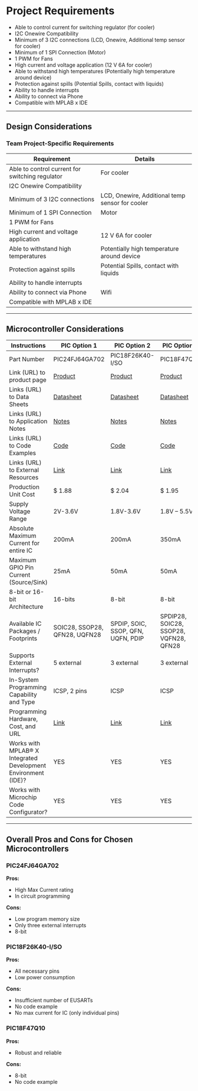 # Project Requirements

- Able to control current for switching regulator (for cooler)
- I2C Onewire Compatibility
- Minimum of 3 I2C connections (LCD, Onewire, Additional temp sensor for cooler)
- Minimum of 1 SPI Connection (Motor)
- 1 PWM for Fans
- High current and voltage application (12 V 6A for cooler)
- Able to withstand high temperatures (Potentially high temperature around device)
- Protection against spills (Potential Spills, contact with liquids)
- Ability to handle interrupts
- Ability to connect via Phone
- Compatible with MPLAB x IDE

---

## Design Considerations

### Team Project-Specific Requirements
| Requirement                                     | Details                                                                 |
|-------------------------------------------------|-------------------------------------------------------------------------|
| Able to control current for switching regulator | For cooler                                                              |
| I2C Onewire Compatibility                       |                                                                         |
| Minimum of 3 I2C connections                    | LCD, Onewire, Additional temp sensor for cooler                        |
| Minimum of 1 SPI Connection                     | Motor                                                                   |
| 1 PWM for Fans                                  |                                                                         |
| High current and voltage application           | 12 V 6A for cooler                                                      |
| Able to withstand high temperatures            | Potentially high temperature around device                             |
| Protection against spills                      | Potential Spills, contact with liquids                                  |
| Ability to handle interrupts                   |                                                                         |
| Ability to connect via Phone                   | Wifi                                                                    |
| Compatible with MPLAB x IDE                    |                                                                         |

---

## Microcontroller Considerations

| Instructions                                     | PIC Option 1                  | PIC Option 2                  | PIC Option 3                  |
|--------------------------------------------------|-------------------------------|-------------------------------|-------------------------------|
| Part Number                                      | PIC24FJ64GA702               | PIC18F26K40-I/SO            | PIC18F47Q10                  |
| Link (URL) to product page                       | [Product](Link)               | [Product](Link)               | [Product](Link)               |
| Links (URL) to Data Sheets                       | [Datasheet](Link)             | [Datasheet](Link)             | [Datasheet](Link)             |
| Links (URL) to Application Notes                  | [Notes](Link)                 | [Notes](Link)                 | [Notes](Link)                 |
| Links (URL) to Code Examples                     | [Code](Link)                  | [Code](Link)                  | [Code](Link)                  |
| Links (URL) to External Resources                | [Link](Link)                  | [Link](Link)                  | [Link](Link)                  |
| Production Unit Cost                             | $ 1.88                        | $ 2.04                        | $ 1.95                        |
| Supply Voltage Range                             | 2V-3.6V                       | 1.8V-3.6V                     | 1.8V – 5.5V                   |
| Absolute Maximum Current for entire IC           | 200mA                         | 200mA                         | 350mA                         |
| Maximum GPIO Pin Current (Source/Sink)           | 25mA                          | 50mA                          | 50mA                          |
| 8-bit or 16-bit Architecture                     | 16-bits                       | 8-bit                         | 8-bit                         |
| Available IC Packages / Footprints               | SOIC28, SSOP28, QFN28, UQFN28 | SPDIP, SOIC, SSOP, QFN, UQFN, PDIP | SPDIP28, SOIC28, SSOP28, VQFN28, QFN28 |
| Supports External Interrupts?                   | 5 external                    | 3 external                    | 3 external                    |
| In-System Programming Capability and Type       | ICSP, 2 pins                  | ICSP                          | ICSP                          |
| Programming Hardware, Cost, and URL             | [Link](Link)                  | [Link](Link)                  | [Link](Link)                  |
| Works with MPLAB® X Integrated Development Environment (IDE)? | YES                   | YES                           | YES                           |
| Works with Microchip Code Configurator?         | YES                           | YES                           | YES                           |

---

## Overall Pros and Cons for Chosen Microcontrollers

### PIC24FJ64GA702
**Pros:**
- High Max Current rating
- In circuit programming

**Cons:**
- Low program memory size
- Only three external interrupts
- 8-bit

### PIC18F26K40-I/SO
**Pros:**
- All necessary pins
- Low power consumption

**Cons:**
- Insufficient number of EUSARTs
- No code example
- No max current for IC (only individual pins)

### PIC18F47Q10
**Pros:**
- Robust and reliable

**Cons:**
- 8-bit
- No code example
